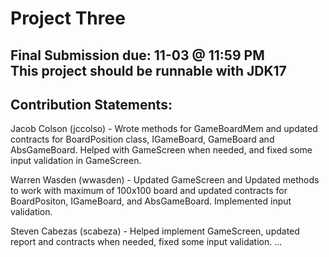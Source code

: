 # Project Three
Final Submission due: 11-03 @ 11:59 PM \
This project should be runnable with JDK17
--------------------------------------------------------
## Contribution Statements:

Jacob Colson (jccolso) - Wrote methods for GameBoardMem and updated contracts for BoardPosition class, IGameBoard, GameBoard and AbsGameBoard. Helped with GameScreen
when needed, and fixed some input validation in GameScreen.

Warren Wasden (wwasden) - Updated GameScreen and Updated methods to work with maximum of 100x100 board and updated contracts for BoardPositon, IGameBoard, and AbsGameBoard. Implemented input validation.

Steven Cabezas (scabeza) - Helped implement GameScreen, updated report and contracts when needed, fixed some input validation.
...